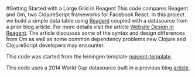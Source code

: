 #Getting Started with a Large Grid in Reagent
This code compares Reagent and Om, two ClojureScript frameworks for Facebook React.  In this project we build a simple data table using [Reagent](http://holmsand.github.io/reagent) coupled with a datasource from a prior blog article.  For more details visit the article [Website Design in Reagent](https://thebhwgroup.com/blog/2015/03/website-dev-clojure-reagent).  The article discusses some of the syntax and design differences from Om as well as some common dependency problems new Clojure and ClojureScript developers may encounter.

This code was started from the leiningen template [reagent-template](https://github.com/reagent-project/reagent-template).

This code uses a 2014 World Cup datasource built in a previous blog [article](https://thebhwgroup.com/blog/2014/09/bi-nodejs-couchdb-mapreduce).